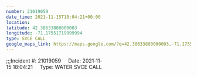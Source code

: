```yaml
---
number: 21019059
date_time: 2021-11-15T18:04:21+00:00
location: 
latitude: 42.38633880000003
longitude: -71.17551719999994
type: SVCE CALL
google_maps_link: https://maps.google.com/?q=42.38633880000003,-71.17551719999994
---
```


;;;Incident #: 21019059     Date: 2021‐11‐15 18:04:21     Type: WATER SVCE CALL

